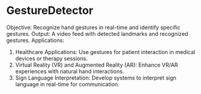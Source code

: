 # GestureDetector
Objective: Recognize hand gestures in real-time and identify specific gestures.
Output: A video feed with detected landmarks and recognized gestures.
Applications:
1. Healthcare Applications: Use gestures for patient interaction in medical devices or therapy sessions.
2. Virtual Reality (VR) and Augmented Reality (AR): Enhance VR/AR experiences with natural hand interactions.
3. Sign Language Interpretation: Develop systems to interpret sign language in real-time for communication.
